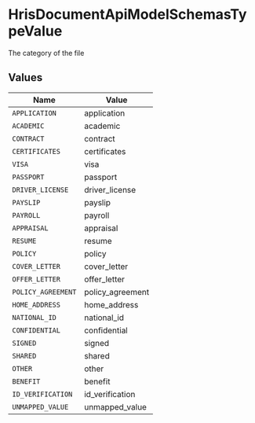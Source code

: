 # HrisDocumentApiModelSchemasTypeValue

The category of the file


## Values

| Name               | Value              |
| ------------------ | ------------------ |
| `APPLICATION`      | application        |
| `ACADEMIC`         | academic           |
| `CONTRACT`         | contract           |
| `CERTIFICATES`     | certificates       |
| `VISA`             | visa               |
| `PASSPORT`         | passport           |
| `DRIVER_LICENSE`   | driver_license     |
| `PAYSLIP`          | payslip            |
| `PAYROLL`          | payroll            |
| `APPRAISAL`        | appraisal          |
| `RESUME`           | resume             |
| `POLICY`           | policy             |
| `COVER_LETTER`     | cover_letter       |
| `OFFER_LETTER`     | offer_letter       |
| `POLICY_AGREEMENT` | policy_agreement   |
| `HOME_ADDRESS`     | home_address       |
| `NATIONAL_ID`      | national_id        |
| `CONFIDENTIAL`     | confidential       |
| `SIGNED`           | signed             |
| `SHARED`           | shared             |
| `OTHER`            | other              |
| `BENEFIT`          | benefit            |
| `ID_VERIFICATION`  | id_verification    |
| `UNMAPPED_VALUE`   | unmapped_value     |